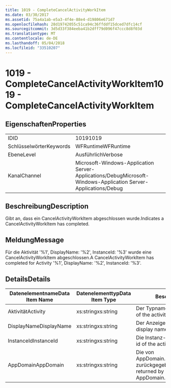 ```yaml
---
title: 1019 - CompleteCancelActivityWorkItem
ms.date: 03/30/2017
ms.assetid: 75a4a1ab-e5a3-4f4e-88e4-d19806e671d7
ms.openlocfilehash: 28d19742055c51ca94c36ffddf15dced7dfc14cf
ms.sourcegitcommit: 3d5d33f384eeba41b2dff79d096f47ccc8d8f03d
ms.translationtype: MT
ms.contentlocale: de-DE
ms.lasthandoff: 05/04/2018
ms.locfileid: "33510207"
---
```

# <a name="1019---completecancelactivityworkitem"></a><span data-ttu-id="ebecc-102">1019 - CompleteCancelActivityWorkItem</span><span class="sxs-lookup"><span data-stu-id="ebecc-102">1019 - CompleteCancelActivityWorkItem</span></span>
## <a name="properties"></a><span data-ttu-id="ebecc-103">Eigenschaften</span><span class="sxs-lookup"><span data-stu-id="ebecc-103">Properties</span></span>  
  
|||  
|-|-|  
|<span data-ttu-id="ebecc-104">ID</span><span class="sxs-lookup"><span data-stu-id="ebecc-104">ID</span></span>|<span data-ttu-id="ebecc-105">1019</span><span class="sxs-lookup"><span data-stu-id="ebecc-105">1019</span></span>|  
|<span data-ttu-id="ebecc-106">Schlüsselwörter</span><span class="sxs-lookup"><span data-stu-id="ebecc-106">Keywords</span></span>|<span data-ttu-id="ebecc-107">WFRuntime</span><span class="sxs-lookup"><span data-stu-id="ebecc-107">WFRuntime</span></span>|  
|<span data-ttu-id="ebecc-108">Ebene</span><span class="sxs-lookup"><span data-stu-id="ebecc-108">Level</span></span>|<span data-ttu-id="ebecc-109">Ausführlich</span><span class="sxs-lookup"><span data-stu-id="ebecc-109">Verbose</span></span>|  
|<span data-ttu-id="ebecc-110">Kanal</span><span class="sxs-lookup"><span data-stu-id="ebecc-110">Channel</span></span>|<span data-ttu-id="ebecc-111">Microsoft-Windows-Application Server-Applications/Debug</span><span class="sxs-lookup"><span data-stu-id="ebecc-111">Microsoft-Windows-Application Server-Applications/Debug</span></span>|  
  
## <a name="description"></a><span data-ttu-id="ebecc-112">Beschreibung</span><span class="sxs-lookup"><span data-stu-id="ebecc-112">Description</span></span>  
 <span data-ttu-id="ebecc-113">Gibt an, dass ein CancelActivityWorkItem abgeschlossen wurde.</span><span class="sxs-lookup"><span data-stu-id="ebecc-113">Indicates a CancelActivityWorkItem has completed.</span></span>  
  
## <a name="message"></a><span data-ttu-id="ebecc-114">Meldung</span><span class="sxs-lookup"><span data-stu-id="ebecc-114">Message</span></span>  
 <span data-ttu-id="ebecc-115">Für die Aktivität '%1', DisplayName: '%2', InstanceId: '%3' wurde eine CancelActivityWorkItem abgeschlossen.</span><span class="sxs-lookup"><span data-stu-id="ebecc-115">A CancelActivityWorkItem has completed for Activity '%1', DisplayName: '%2', InstanceId: '%3'.</span></span>  
  
## <a name="details"></a><span data-ttu-id="ebecc-116">Details</span><span class="sxs-lookup"><span data-stu-id="ebecc-116">Details</span></span>  
  
|<span data-ttu-id="ebecc-117">Datenelementname</span><span class="sxs-lookup"><span data-stu-id="ebecc-117">Data Item Name</span></span>|<span data-ttu-id="ebecc-118">Datenelementtyp</span><span class="sxs-lookup"><span data-stu-id="ebecc-118">Data Item Type</span></span>|<span data-ttu-id="ebecc-119">Beschreibung</span><span class="sxs-lookup"><span data-stu-id="ebecc-119">Description</span></span>|  
|--------------------|--------------------|-----------------|  
|<span data-ttu-id="ebecc-120">Aktivität</span><span class="sxs-lookup"><span data-stu-id="ebecc-120">Activity</span></span>|<span data-ttu-id="ebecc-121">xs:string</span><span class="sxs-lookup"><span data-stu-id="ebecc-121">xs:string</span></span>|<span data-ttu-id="ebecc-122">Der Typname der Aktivität.</span><span class="sxs-lookup"><span data-stu-id="ebecc-122">The type name of the activity.</span></span>|  
|<span data-ttu-id="ebecc-123">DisplayName</span><span class="sxs-lookup"><span data-stu-id="ebecc-123">DisplayName</span></span>|<span data-ttu-id="ebecc-124">xs:string</span><span class="sxs-lookup"><span data-stu-id="ebecc-124">xs:string</span></span>|<span data-ttu-id="ebecc-125">Der Anzeigename der Aktivität.</span><span class="sxs-lookup"><span data-stu-id="ebecc-125">The display name of the activity.</span></span>|  
|<span data-ttu-id="ebecc-126">InstanceId</span><span class="sxs-lookup"><span data-stu-id="ebecc-126">InstanceId</span></span>|<span data-ttu-id="ebecc-127">xs:string</span><span class="sxs-lookup"><span data-stu-id="ebecc-127">xs:string</span></span>|<span data-ttu-id="ebecc-128">Die Instanz-ID der Aktivität.</span><span class="sxs-lookup"><span data-stu-id="ebecc-128">The instance id of the activity.</span></span>|  
|<span data-ttu-id="ebecc-129">AppDomain</span><span class="sxs-lookup"><span data-stu-id="ebecc-129">AppDomain</span></span>|<span data-ttu-id="ebecc-130">xs:string</span><span class="sxs-lookup"><span data-stu-id="ebecc-130">xs:string</span></span>|<span data-ttu-id="ebecc-131">Die von AppDomain.CurrentDomain.FriendlyName zurückgegebene Zeichenfolge.</span><span class="sxs-lookup"><span data-stu-id="ebecc-131">The string returned by AppDomain.CurrentDomain.FriendlyName.</span></span>|
